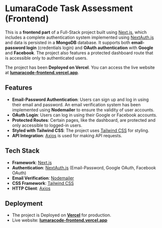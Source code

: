 # LumaraCode Task Assessment (Frontend)

This is a **frontend part** of a Full-Stack project built using [Next.js](https://nextjs.org/), which includes a complete authentication system implemented using [NextAuth.js](https://next-auth.js.org/) and data is persisted in a **MongoDB** database. It supports both **email-password login** (credentials login) and **OAuth authentication** with **Google** and **Facebook**. The project also features a protected dashboard route that is accessible only to authenticated users.

The project has been **Deployed on Vercel**. You can access the live website at **[lumaracode-frontend.vercel.app](https://lumaracode-frontend.vercel.app/)**.

## Features

- **Email-Password Authentication**: Users can sign up and log in using their email and password. An email verification system has been implemented using **Nodemailer** to ensure the validity of user accounts.
- **OAuth Login**: Users can log in using their Google or Facebook accounts.
- **Protected Routes**: Certain pages, like the dashboard, are protected and only accessible to logged-in users.
- **Styled with Tailwind CSS**: The project uses [Tailwind CSS](https://tailwindcss.com/) for styling.
- **API Integration**: [Axios](https://axios-http.com/) is used for making API requests.

## Tech Stack

- **Framework**: [Next.js](https://nextjs.org/)
- **Authentication**: [NextAuth.js](https://next-auth.js.org/) (Email-Password, Google OAuth, Facebook OAuth)
- **Email Verification**: [Nodemailer](https://nodemailer.com/)
- **CSS Framework**: [Tailwind CSS](https://tailwindcss.com/)
- **HTTP Client**: [Axios](https://axios-http.com/)

## Deployment

- The project is Deployed on **[Vercel](https://vercel.com/)** for production.
- Live website: **[lumaracode-frontend.vercel.app](https://lumaracode-frontend.vercel.app/)**
